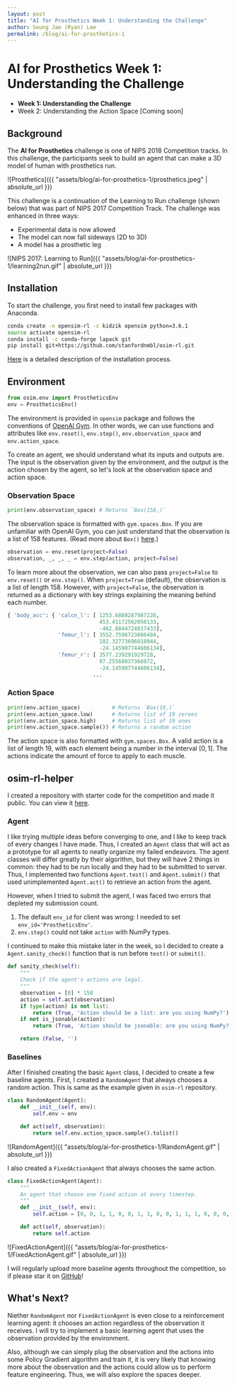 ```yaml
---
layout: post
title: "AI for Prosthetics Week 1: Understanding the Challenge"
author: Seung Jae (Ryan) Lee
permalink: /blog/ai-for-prosthetics-1
---
```


# AI for Prosthetics Week 1: Understanding the Challenge

- **Week 1: Understanding the Challenge**
- Week 2: Understanding the Action Space [Coming soon]



## Background

The **AI for Prosthetics** challenge is one of NIPS 2018 Competition tracks. In this challenge, the participants seek to build an agent that can make a 3D model of human with prosthetics run.

![Prosthetics]({{ "assets/blog/ai-for-prosthetics-1/prosthetics.jpeg" | absolute_url }})

This challenge is a continuation of the Learning to Run challenge (shown below) that was part of NIPS 2017 Competition Track. The challenge was enhanced in three ways:

* Experimental data is now allowed
* The model can now fall sideways (2D to 3D)
* A model has a prosthetic leg

![NIPS 2017: Learning to Run]({{ "assets/blog/ai-for-prosthetics-1/learning2run.gif" | absolute_url }})

## Installation

To start the challenge, you first need to install few packages with Anaconda.

```bash
conda create -n opensim-rl -c kidzik opensim python=3.6.1
source activate opensim-rl
conda install -c conda-forge lapack git
pip install git+https://github.com/stanfordnmbl/osim-rl.git
```

[Here](http://osim-rl.stanford.edu/docs/quickstart/) is a detailed description of the installation process.



## Environment

```python
from osim.env import ProstheticsEnv
env = ProstheticsEnv()
```

The environment is provided in `opensim` package and follows the conventions of [OpenAI Gym](https://gym.openai.com/). In other words, we can use functions and attributes like `env.reset()`, `env.step()`, `env.observation_space` and `env.action_space`.

To create an agent, we should understand what its inputs and outputs are. The input is the observation given by the environment, and the output is the action chosen by the agent, so let's look at the observation space and action space.

### Observation Space

```python
print(env.observation_space) # Returns `Box(158,)`
```

The observation space is formatted with `gym.spaces.Box`. If you are unfamiliar with OpenAI Gym, you can just understand that the observation is a list of 158 features. (Read more about `Box()` [here](https://gym.openai.com/docs/#spaces).)

```python
observation = env.reset(project=False)
observation, _, _, _ = env.step(action, project=False)
```

To learn more about the observation, we can also pass `project=False` to `env.reset()` or `env.step()`. When `project=True` (default), the observation is a list of length 158. However, with `project=False`, the observation is returned as a dictionary with key strings explaining the meaning behind each number.

```python
{ 'body_acc': { 'calcn_l': [ 1253.6888287987226,
                             453.41172562050133,
                             -462.8844724817433],
                'femur_l': [ 3552.7596723666484,
                             102.32773696018944,
                             -24.145907744606134],
                'femur_r': [ 3577.239291929728,
                             97.25560037366972,
                             -24.145907744606134],
                           ...
```

### Action Space

```python
print(env.action_space)          # Returns `Box(19,)`
print(env.action_space.low)      # Returns list of 19 zeroes
print(env.action_space.high)     # Returns list of 19 ones
print(env.action_space.sample()) # Returns a random action
```

The action space is also formatted with `gym.spaces.Box`. A valid action is a list of length 19, with each element being a number in the interval $[0, 1]$. The actions indicate the amount of force to apply to each muscle.



## osim-rl-helper

I created a repository with starter code for the competition and made it public. You can view it [here](https://github.com/seungjaeryanlee/osim-rl-helper). 

### Agent

I like trying multiple ideas before converging to one, and I like to keep track of every changes I have made. Thus, I created an `Agent` class that will act as a prototype for all agents to neatly organize my failed endeavors. The agent classes will differ greatly by their algorithm, but they will have 2 things in common: they had to be run locally and they had to be submitted to server. Thus, I implemented two functions `Agent.test()` and `Agent.submit()` that used unimplemented `Agent.act()` to retrieve an action from the agent.

However, when I tried to submit the agent, I was faced two errors that depleted my submission count.

1. The default `env_id` for client was wrong: I needed to set `env_id='ProstheticsEnv'`.
2. `env.step()` could not take `action` with NumPy types.

I continued to make this mistake later in the week, so I decided to create a `Agent.sanity_check()` function that is run before `test()` or `submit()`.

```python
def sanity_check(self):
    """
    Check if the agent's actions are legal.
    """
    observation = [0] * 158
    action = self.act(observation)
    if type(action) is not list:
        return (True, 'Action should be a list: are you using NumPy?')
    if not is_jsonable(action):
        return (True, 'Action should be jsonable: are you using NumPy?')

    return (False, '')
```

### Baselines

After I finished creating the basic `Agent` class, I decided to create a few baseline agents. First, I created a `RandomAgent` that always chooses a random action. This is same as the example given in `osim-rl` repository.

```python
class RandomAgent(Agent):
    def __init__(self, env):
        self.env = env

    def act(self, observation):
        return self.env.action_space.sample().tolist()
```

![RandomAgent]({{ "assets/blog/ai-for-prosthetics-1/RandomAgent.gif" | absolute_url }})

I also created a `FixedActionAgent` that always chooses the same action.

```python
class FixedActionAgent(Agent):
    """
    An agent that choose one fixed action at every timestep.
    """
    def __init__(self, env):
        self.action = [0, 0, 1, 1, 0, 0, 1, 1, 0, 0, 1, 1, 1, 0, 0, 0, 1, 0, 0]

    def act(self, observation):
        return self.action
```

![FixedActionAgent]({{ "assets/blog/ai-for-prosthetics-1/FixedActionAgent.gif" | absolute_url }})

I will regularly upload more baseline agents throughout the competition, so if please star it on [GitHub](https://github.com/seungjaeryanlee/osim-rl-helper)!



## What's Next?

Niether `RandomAgent` nor `FixedActionAgent` is even close to a reinforcement learning agent: it chooses an action regardless of the observation it receives. I will try to implement a basic learning agent that uses the observation provided by the environment.

Also, although we can simply plug the observation and the actions into some Policy Gradient algorithm and train it, it is very likely that knowing more about the observation and the actions could allow us to perform feature engineering. Thus, we will also explore the spaces deeper.

